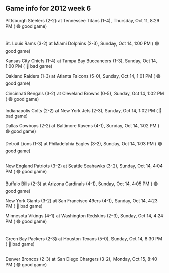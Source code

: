 ## Game info for 2012 week 6
Pittsburgh Steelers (2-2) at Tennessee Titans (1-4), Thursday, Oct 11, 8:29 PM (	:green_circle: good game)

<br/>St. Louis Rams (3-2) at Miami Dolphins (2-3), Sunday, Oct 14, 1:00 PM (	:green_circle: good game)

Kansas City Chiefs (1-4) at Tampa Bay Buccaneers (1-3), Sunday, Oct 14, 1:00 PM (	:red_circle: bad game)

Oakland Raiders (1-3) at Atlanta Falcons (5-0), Sunday, Oct 14, 1:01 PM (	:green_circle: good game)

Cincinnati Bengals (3-2) at Cleveland Browns (0-5), Sunday, Oct 14, 1:02 PM (	:green_circle: good game)

Indianapolis Colts (2-2) at New York Jets (2-3), Sunday, Oct 14, 1:02 PM (	:red_circle: bad game)

Dallas Cowboys (2-2) at Baltimore Ravens (4-1), Sunday, Oct 14, 1:02 PM (	:green_circle: good game)

Detroit Lions (1-3) at Philadelphia Eagles (3-2), Sunday, Oct 14, 1:03 PM (	:green_circle: good game)

<br/>New England Patriots (3-2) at Seattle Seahawks (3-2), Sunday, Oct 14, 4:04 PM (	:green_circle: good game)

Buffalo Bills (2-3) at Arizona Cardinals (4-1), Sunday, Oct 14, 4:05 PM (	:green_circle: good game)

New York Giants (3-2) at San Francisco 49ers (4-1), Sunday, Oct 14, 4:23 PM (	:red_circle: bad game)

Minnesota Vikings (4-1) at Washington Redskins (2-3), Sunday, Oct 14, 4:24 PM (	:green_circle: good game)

<br/>Green Bay Packers (2-3) at Houston Texans (5-0), Sunday, Oct 14, 8:30 PM (	:red_circle: bad game)

<br/>Denver Broncos (2-3) at San Diego Chargers (3-2), Monday, Oct 15, 8:40 PM (	:green_circle: good game)

